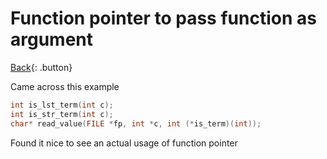 # Function pointer to pass function as argument

[Back](../../index.md){: .button}

Came across this example

```c
int is_lst_term(int c);
int is_str_term(int c);
char* read_value(FILE *fp, int *c, int (*is_term)(int));
```

Found it nice to see an actual usage of function pointer

